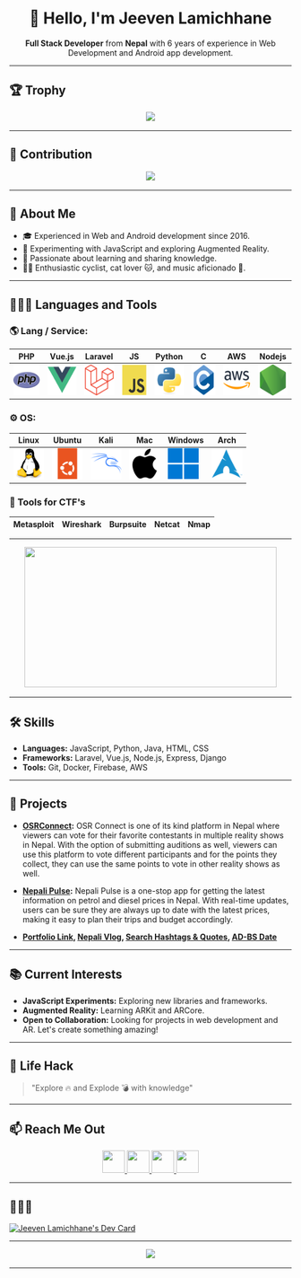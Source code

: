 <h1 align="center">👋 Hello, I'm <b>Jeeven Lamichhane</b></h1>
<p align="center">
  <b>Full Stack Developer</b> from <b>Nepal</b> with 6 years of experience in Web Development and Android app development.
</p>

---

## 🏆 Trophy

<p align="center">
  <img  src="https://github-profile-trophy.vercel.app/?username=macalistair1&title=Followers,Commits,Repositories,MultipleLang,Experience&theme=onedark">
</p>

---

## 🤝 Contribution

<p align="center">
  <img src="https://streak-stats.demolab.com/?user=macalistair1&theme=highcontrast&hide_border=true&border_radius=5&card_width=550">
</p>

---

## 🚀 About Me
- 🎓 Experienced in Web and Android development since 2016.
- 🧪 Experimenting with JavaScript and exploring Augmented Reality.
- 🌟 Passionate about learning and sharing knowledge.
- 🚴‍♂️ Enthusiastic cyclist, cat lover 🐱, and music aficionado 🎵.

---

## 👨🏻‍💻 Languages and Tools 
<div>

### 🌎 Lang / Service:

| PHP  | Vue.js  | Laravel  | JS       | Python   |     C   |   AWS    |  Nodejs  |
|------|---------|----------|----------|----------|---------|----------|----------|
| <img src="https://github.com/devicons/devicon/blob/master/icons/php/php-original.svg" title="PHP"  alt="PHP" width="55" height="55"/> |  <img src="https://github.com/devicons/devicon/blob/master/icons/vuejs/vuejs-original.svg" title="Vue.js"  alt="Vue.js" width="55" height="55"/> |  <img src="https://github.com/devicons/devicon/blob/master/icons/laravel/laravel-original.svg" title="Laravel" alt="Laravel" width="55" height="55"/> |  <img src="https://github.com/devicons/devicon/blob/master/icons/javascript/javascript-original.svg" title="JavaScript" alt="JavaScript" width="55" height="55"/> |  <img src="https://github.com/devicons/devicon/blob/master/icons/python/python-original.svg" title="Python" alt="Python" width="55" height="55"/> | <img src="https://github.com/devicons/devicon/blob/master/icons/c/c-original.svg" title="C" alt="C" width="55" height="55"/> | <img src="https://github.com/devicons/devicon/blob/master/icons/amazonwebservices/amazonwebservices-original-wordmark.svg" title="AWS" alt="AWS" width="55" height="55"/> | <img src="https://github.com/devicons/devicon/blob/master/icons/nodejs/nodejs-original.svg" title="Nodejs" alt="Nodejs" width="55" height="55"/> | 


### ⚙️ OS:

| Linux    | Ubuntu   | Kali     |  Mac  |  Windows | Arch    |
|----------|----------|----------|-------|----------|---------|
| <img src="https://github.com/devicons/devicon/blob/master/icons/linux/linux-original.svg" title="Linux" alt="Linux" width="55" height="55"/> | <img src="https://github.com/devicons/devicon/blob/master/icons/ubuntu/ubuntu-original.svg" title="Ubuntu" alt="Ubuntu" width="55" height="55"/> | <img src="https://raw.githubusercontent.com/canaleal/devicon/new-icon-kali-linux/icons/kalilinux/kalilinux-original-wordmark.svg" title="Linux" alt="Linux" width="55" height="55"/> | <img src="https://raw.githubusercontent.com/devicons/devicon/master/icons/apple/apple-original.svg" title="Mac" alt="Mac" width="55" height="55"/> | <img src="https://raw.githubusercontent.com/devicons/devicon/master/icons/windows11/windows11-original.svg" title="Windows" alt="Windows" width="55" height="55"/> | <img src="https://raw.githubusercontent.com/devicons/devicon/master/icons/archlinux/archlinux-original.svg" title="Arch" alt="Arch" width="55" height="55"/> |


### 🐞 Tools for CTF's
 
| Metasploit | Wireshark | Burpsuite | Netcat | Nmap |
|------------|-----------|-----------|--------|------|


</div>

---


<p align="center">
  <!-- <img width="600" height="200" src="https://github-readme-stats.vercel.app/api?username=sammorozov&show_icons=true&theme=vision-friendly-dark"> -->
  <img width="450" height="250" src="https://github-readme-stats.vercel.app/api/top-langs/?username=macalistair1&size_weight=0.0005&count_weight=0.3&layout=compact&theme=vision-friendly-dark">
</p>

<!-- <div id="header" align="center">
  <img src="https://komarev.com/ghpvc/?username=macalistair1&style=for-the-badge&color=orange" alt=""/>
</div>
 -->

---



## 🛠️ Skills
- **Languages:** JavaScript, Python, Java, HTML, CSS
- **Frameworks:** Laravel, Vue.js, Node.js, Express, Django
- **Tools:** Git, Docker, Firebase, AWS

---

## 💼 Projects
- **[OSRConnect](https://osrconnect.com):** OSR Connect is one of its kind platform in Nepal where viewers can vote for their favorite contestants in multiple reality shows in Nepal. With the option of submitting auditions as well, viewers can use this platform to vote different participants and for the points they collect, they can use the same points to vote in other reality shows as well.

- **[Nepali Pulse](https://play.google.com/store/apps/developer?id=MIS+Community):** Nepali Pulse is a one-stop app for getting the latest information on petrol and diesel prices in Nepal. With real-time updates, users can be sure they are always up to date with the latest prices, making it easy to plan their trips and budget accordingly.

- **[Portfolio Link](//jeevenlamichhane.com.np), [Nepali Vlog](//nepalivlog.com), [Search Hashtags & Quotes](//search.jeevenlamichhane.com.np), [AD-BS Date](//nepalidateconverter.jeevenlamichhane.com.np)**



---

## 📚 Current Interests
- **JavaScript Experiments:** Exploring new libraries and frameworks.
- **Augmented Reality:** Learning ARKit and ARCore.
- **Open to Collaboration:** Looking for projects in web development and AR. Let's create something amazing!

---

## 🎯 Life Hack
> "Explore 🔥 and Explode 💣 with knowledge"

---

## 📫 Reach Me Out
<p align="center">
  <a href="//g.dev/jeeven" title="Google Developer Profile">
    <img src="https://www.gstatic.com/devrel-devsite/prod/vb33e12289bba8e69a7a2381ed0b330f48e3451c31f78602f030bd1a47c2a4e59/developers/images/touchicon-180-new.png" width="40" height="40" />
  </a>
  <a href="//github.com/MacAlistair1" title="GitHub">
    <img src="https://jeevenlamichhane.com.np/frontend/images/github.png" width="40" height="40" />
  </a>
  <a href="//jeevenlamichhane.com.np/" title="Website">
    <img src="https://user-images.githubusercontent.com/57852378/93742509-d7961b00-fc0b-11ea-958f-ed7497f3b785.png" width="40" height="40" />
  </a>
  <a href="//linkedin.com/in/jeeven-lamichhane/" title="LinkedIn">
    <img src="https://static.licdn.com/aero-v1/sc/h/akt4ae504epesldzj74dzred8" width="40" height="40" />
  </a>
</p>

---


## 🚀🚀🚀
<div>
  <a href="https://app.daily.dev/macalistair">
      <img src="https://api.daily.dev/devcards/v2/qLNa3xQ2KycP66EgmGCwk.png?r=t68" width="356" alt="Jeeven Lamichhane's Dev Card"/>
  </a>
</div>

---

 <div align="center">
    <!-- ![](https://github-readme-stats.vercel.app/api?username=MacAlistair1&theme=tokyonight&hide_border=false&include_all_commits=true&count_private=false)<br/>
    ![](https://github-readme-streak-stats.herokuapp.com/?user=MacAlistair1&theme=tokyonight&hide_border=false)<br/>
    ![](https://github-readme-stats.vercel.app/api/top-langs/?username=MacAlistair1&theme=tokyonight&hide_border=false&include_all_commits=true&count_private=false&layout=compact)<br/> -->
    <img  src="https://github-readme-activity-graph.vercel.app/graph?username=macalistair1&theme=tokyo-night">
  </div>

---


